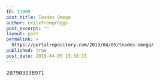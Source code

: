 ```yaml
---
ID: 11909
post_title: Teades Omega
author: exilefromgroggs
post_excerpt: ""
layout: post
permalink: >
  https://portalrepository.com/2019/04/05/teades-omega/
published: true
post_date: 2019-04-05 15:38:15
---
```

<pre>20790313B971</pre>